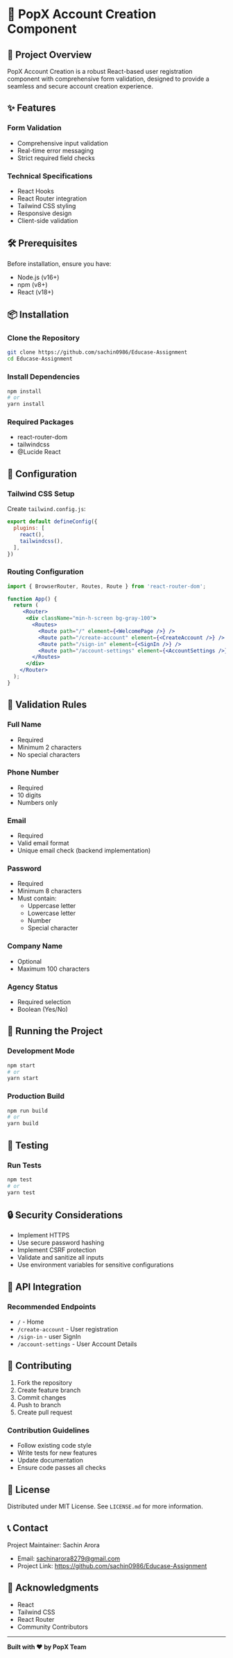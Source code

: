 # 🚀 PopX Account Creation Component

## 📌 Project Overview

PopX Account Creation is a robust React-based user registration component with comprehensive form validation, designed to provide a seamless and secure account creation experience.

## ✨ Features

### Form Validation
- Comprehensive input validation
- Real-time error messaging
- Strict required field checks

### Technical Specifications
- React Hooks
- React Router integration
- Tailwind CSS styling
- Responsive design
- Client-side validation

## 🛠 Prerequisites

Before installation, ensure you have:
- Node.js (v16+)
- npm (v8+)
- React (v18+)

## 📦 Installation

### Clone the Repository
```bash
git clone https://github.com/sachin0986/Educase-Assignment
cd Educase-Assignment
```

### Install Dependencies
```bash
npm install
# or
yarn install
```

### Required Packages
- react-router-dom
- tailwindcss
- @Lucide React

## 🔧 Configuration

### Tailwind CSS Setup
Create `tailwind.config.js`:
```javascript
export default defineConfig({
  plugins: [
    react(),
    tailwindcss(),
  ],
})
```

### Routing Configuration
```jsx
import { BrowserRouter, Routes, Route } from 'react-router-dom';

function App() {
  return (
     <Router>
      <div className="min-h-screen bg-gray-100">
        <Routes>
          <Route path="/" element={<WelcomePage />} />
          <Route path="/create-account" element={<CreateAccount />} />
          <Route path="/sign-in" element={<SignIn />} />
          <Route path="/account-settings" element={<AccountSettings />} />
        </Routes>
      </div>
    </Router>
  );
}
```

## 📝 Validation Rules

### Full Name
- Required
- Minimum 2 characters
- No special characters

### Phone Number
- Required
- 10 digits
- Numbers only

### Email
- Required
- Valid email format
- Unique email check (backend implementation)

### Password
- Required
- Minimum 8 characters
- Must contain:
  * Uppercase letter
  * Lowercase letter
  * Number
  * Special character

### Company Name
- Optional
- Maximum 100 characters

### Agency Status
- Required selection
- Boolean (Yes/No)

## 🚀 Running the Project

### Development Mode
```bash
npm start
# or
yarn start
```

### Production Build
```bash
npm run build
# or
yarn build
```

## 🧪 Testing

### Run Tests
```bash
npm test
# or
yarn test
```

## 🔒 Security Considerations

- Implement HTTPS
- Use secure password hashing
- Implement CSRF protection
- Validate and sanitize all inputs
- Use environment variables for sensitive configurations

## 📡 API Integration

### Recommended Endpoints
- `/` - Home
- `/create-account` - User registration
- `/sign-in` - user SignIn
- `/account-settings` - User Account Details

## 🤝 Contributing

1. Fork the repository
2. Create feature branch
3. Commit changes
4. Push to branch
5. Create pull request

### Contribution Guidelines
- Follow existing code style
- Write tests for new features
- Update documentation
- Ensure code passes all checks

## 📄 License

Distributed under MIT License. 
See `LICENSE.md` for more information.

## 📞 Contact

Project Maintainer: Sachin Arora
- Email: sachinarora8279@gmail.com
- Project Link: https://github.com/sachin0986/Educase-Assignment

## 🌟 Acknowledgments

- React
- Tailwind CSS
- React Router
- Community Contributors

---

**Built with ❤️ by PopX Team**